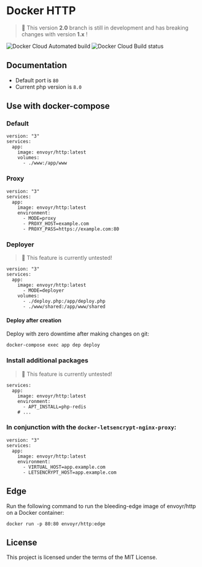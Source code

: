 # Docker HTTP

> 🧨 This version **2.0** branch is still in development and has breaking changes with version **1.x** !

![Docker Cloud Automated build](https://img.shields.io/docker/cloud/automated/envoyr/http)
![Docker Cloud Build status](https://img.shields.io/docker/cloud/build/envoyr/http)

## Documentation

* Default port is `80`
* Current php version is `8.0`

## Use with docker-compose

### Default

````
version: "3"
services:
  app:
    image: envoyr/http:latest
    volumes:
      - ./www:/app/www
````

### Proxy

````
version: "3"
services:
  app:
    image: envoyr/http:latest
    environment:
      - MODE=proxy
      - PROXY_HOST=example.com
      - PROXY_PASS=https://example.com:80
````

### Deployer

> 🧨 This feature is currently untested!

````
version: "3"
services:
  app:
    image: envoyr/http:latest
      - MODE=deployer
    volumes:
      - ./deploy.php:/app/deploy.php
      - ./www/shared:/app/www/shared
````

#### Deploy after creation

Deploy with zero downtime after making changes on git:

````
docker-compose exec app dep deploy
````

### Install additional packages

> 🧨 This feature is currently untested!

````
services:
  app:
    image: envoyr/http:latest
    environment:
      - APT_INSTALL=php-redis
    # ...
````

### In conjunction with the `docker-letsencrypt-nginx-proxy`:

````
version: "3"
services:
  app:
    image: envoyr/http:latest
    environment:
      - VIRTUAL_HOST=app.example.com
      - LETSENCRYPT_HOST=app.example.com
````

## Edge

Run the following command to run the bleeding-edge image of envoyr/http on a Docker container:

````
docker run -p 80:80 envoyr/http:edge
````

## License

This project is licensed under the terms of the MIT License.

